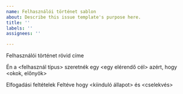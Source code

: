 ```yaml
---
name: Felhasználói történet sablon
about: Describe this issue template's purpose here.
title: ''
labels: ''
assignees: ''

---
```


Felhasználói történet rövid címe

Én a <felhasznál típus>
szeretnék egy <egy elérendő cél>
azért, hogy <okok, előnyök>

Elfogadási feltételek
Feltéve hogy <kiinduló állapot>
és <cselekvés>
